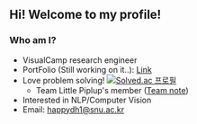 ## Hi! Welcome to my profile!
### Who am I?
- VisualCamp research engineer 
- PortFolio (Still working on it..): [Link](https://DHdroid.github.io/portfolio/)
- Love problem solving! [![Solved.ac 프로필](http://mazassumnida.wtf/api/mini/generate_badge?boj=dhdroid)](https://solved.ac/dhdroid)
  - Team Little Piplup's member ([Team note](https://github.com/gratus907/Little_Piplup))
- Interested in NLP/Computer Vision
- Email: happydh1@snu.ac.kr
